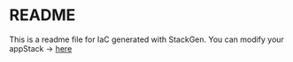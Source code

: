 # README
This is a readme file for IaC generated with StackGen.
You can modify your appStack -> [here](http://main.dev.stackgen.com/appstacks/59d47530-3d4f-443c-9370-35316d5c2d80)
